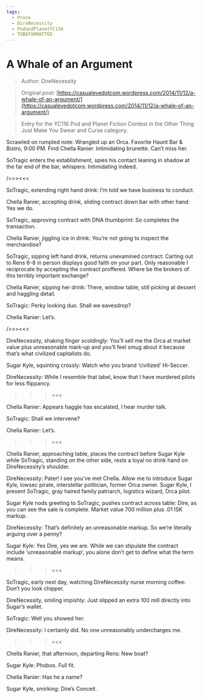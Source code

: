 ```yaml
---
tags:
  - Prose
  - DireNecessity
  - PodandPlanetYC116
  - TOBEFORMATTED
---
```


# A Whale of an Argument

> Author: DireNecessity

> Original post: [https://casualevedotcom.wordpress.com/2014/11/12/a-whale-of-an-argument/](https://casualevedotcom.wordpress.com/2014/11/12/a-whale-of-an-argument/)

> Entry for the YC116 Pod and Planet Fiction Contest in the Other Thing Just Make You Swear and Curse category.


Scrawled on rumpled note: Wrangled up an Orca.  Favorite Haunt Bar & Bistro, 9:00 PM.  Find Chella Ranier.  Intimidating brunette.  Can’t miss her.

SoTragic enters the establishment, spies his contact leaning in shadow at the far end of the bar, whispers: Intimidating indeed.

/>>><<<

SoTragic, extending right hand drink: I’m told we have business to conduct.

Chella Ranier, accepting drink, sliding contract down bar with other hand: Yes we do.

SoTragic, approving contract with DNA thumbprint: So completes the transaction.

Chella Ranier, jiggling ice in drink: You’re not going to inspect the merchandise?

SoTragic, sipping left hand drink, returns unexamined contract: Carting out to Rens 6-8 in person displays good faith on your part.  Only reasonable I reciprocate by accepting the contract proffered.  Where be the brokers of this terribly important exchange?

Chella Ranier, sipping her drink: There, window table, still picking at dessert and haggling detail.

SoTragic: Perky looking duo.  Shall we eavesdrop?

Chella Ranier: Let’s.

/>>><<<

DireNecessity, shaking finger scoldingly: You’ll sell me the Orca at market value plus unreasonable mark-up and you’ll feel smug about it because that’s what civilized capitalists do.

Sugar Kyle, squinting crossly: Watch who you brand ‘civilized’ Hi-Seccer.

DireNecessity: While I resemble that label, know that I have murdered pilots for less flippancy.

>>><<<

Chella Ranier: Appears haggle has escalated, I hear murder talk.

SoTragic: Shall we intervene?

Chella Ranier: Let’s.

>>><<<

Chella Ranier, approaching table, places the contract before Sugar Kyle while SoTragic, standing on the other side, rests a loyal no drink hand on DireNecessity’s shoulder.

DireNecessity: Pater!  I see you’ve met Chella.  Allow me to introduce Sugar Kyle, lowsec pirate, interstellar politician, former Orca owner.  Sugar Kyle, I present SoTragic, gray haired family patriarch, logistics wizard, Orca pilot.

Sugar Kyle nods greeting to SoTragic, pushes contract across table: Dire, as you can see the sale is complete.  Market value 700 million plus .01 ISK markup.

DireNecessity: That’s definitely an unreasonable markup.  So we’re literally arguing over a penny?

Sugar Kyle: Yes Dire, yes we are.  While we can stipulate the contract include ‘unreasonable markup’, you alone don’t get to define what the term means.

>>><<<

SoTragic, early next day, watching DireNecessity nurse morning coffee: Don’t you look chipper.

DireNecessity, smiling impishly: Just slipped an extra 100 mill directly into Sugar’s wallet.

SoTragic: Well you showed her.

DireNecessity: I certainly did.  No one unreasonably undercharges me.

>>><<<

Chella Ranier, that afternoon, departing Rens: New boat?

Sugar Kyle: Phobos.  Full fit.

Chella Ranier: Has he a name?

Sugar Kyle, smirking: Dire’s Conceit.